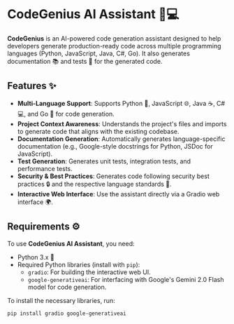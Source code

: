 # CodeGenius AI Assistant 🤖💻

**CodeGenius** is an AI-powered code generation assistant designed to help developers generate production-ready code across multiple programming languages (Python, JavaScript, Java, C#, Go). It also generates documentation 📚 and tests 🧪 for the generated code.

## Features ✨

- **Multi-Language Support**: Supports Python 🐍, JavaScript 🌐, Java ☕, C# 💻, and Go 🚀 for code generation.
- **Project Context Awareness**: Understands the project's files and imports to generate code that aligns with the existing codebase.
- **Documentation Generation**: Automatically generates language-specific documentation (e.g., Google-style docstrings for Python, JSDoc for JavaScript).
- **Test Generation**: Generates unit tests, integration tests, and performance tests.
- **Security & Best Practices**: Generates code following security best practices 🔒 and the respective language standards 📏.
- **Interactive Web Interface**: Use the assistant directly via a Gradio web interface 🌍.

## Requirements ⚙️

To use **CodeGenius AI Assistant**, you need:

- Python 3.x 🐍
- Required Python libraries (install with `pip`):
  - `gradio`: For building the interactive web UI.
  - `google-generativeai`: For interfacing with Google's Gemini 2.0 Flash model for code generation.

To install the necessary libraries, run:

```bash
pip install gradio google-generativeai
